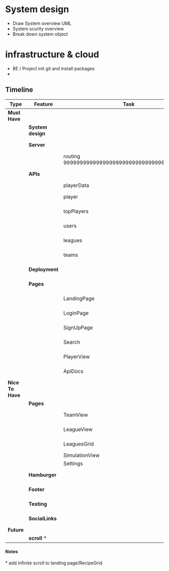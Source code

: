 # System design

- Draw System overview UML
- System scurity overview
- Break down system object

# infrastructure & cloud

- BE / Project init git and install packages
-

## **Timeline**

| Type             | Feature           | Task                                             | Done                  | Time        | Day |
| ---------------- | ----------------- | ------------------------------------------------ | --------------------- | ----------- | --- |
| **Must Have**    |                   |                                                  |                       |             |     |
|                  | **System design** |                                                  | :white_check_mark:    | **3 hours** |     |
|                  | **Server**        |                                                  | :white_check_mark:    | **4 days**  |     |
|                  |                   | routing 9999999999999999999999999999999999999999 | :white_check_mark:    | 1 Day       |     |
|                  | **APIs**          |                                                  | :white_check_mark:    | **3 days**  |     |
|                  |                   | playerData                                       | :white_check_mark:    | 1 Day       |     |
|                  |                   | player                                           | :white_check_mark:    | 5 hours     |     |
|                  |                   | topPlayers                                       | :white_check_mark:    | 4 hours     |     |
|                  |                   | users                                            | :white_check_mark:    | 8 hours     |     |
|                  |                   | leagues                                          | :white_check_mark:    | 4 hours     |     |
|                  |                   | teams                                            | :white_check_mark:    | 3 hours     |     |
|                  | **Deployment**    |                                                  | :white_check_mark:    | **6 hours** |     |
|                  | **Pages**         |                                                  | :white_check_mark:    | **5 days**  |     |
|                  |                   | LandingPage                                      | :white_check_mark:    | 6 hours     |     |
|                  |                   | LoginPage                                        | :white_check_mark:    | 3 hours     |     |
|                  |                   | SignUpPage                                       | :white_check_mark:    | 3 hours     |     |
|                  |                   | Search                                           | :white_check_mark:    | 6 hours     |     |
|                  |                   | PlayerView                                       | :white_check_mark:    | 4 hours     |     |
|                  |                   | ApiDocs                                          | :white_check_mark:    | 5 hours     |     |
| **Nice To Have** |                   |                                                  |                       |             |     |
|                  | **Pages**         |                                                  | :black_square_button: | **1 day**   |     |
|                  |                   | TeamView                                         | :black_square_button: | 3 hours     |     |
|                  |                   | LeagueView                                       | :black_square_button: | 4 hours     |     |
|                  |                   | LeaguesGrid                                      | :black_square_button: | 4 hours     |     |
|                  |                   | SimulationView                                   | :black_square_button: | ?           |     |
|                  |                   | Settings                                         | :black_square_button: | ?           |     |
|                  | **Hamburger**     |                                                  | :white_check_mark:    | **3 hours** |     |
|                  | **Footer**        |                                                  | :black_square_button: | **2 hours** |     |
|                  | **Testing**       |                                                  | :black_square_button: | **3 hours** |     |
|                  | **SocialLinks**   |                                                  | :black_square_button: | **2 hours** |     |
| **Future**       |                   |                                                  |                       |             |     |
|                  | **scroll** \*     |                                                  | :black_square_button: |             |     |

#### **Notes**

\* add infinite scroll to landing page/RecipeGrid
